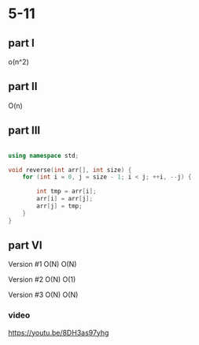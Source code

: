 # 5-11

## part I
o(n^2)

## part II
O(n)

## part III
``` cpp

using namespace std;

void reverse(int arr[], int size) {
    for (int i = 0, j = size - 1; i < j; ++i, --j) {

        int tmp = arr[i];
        arr[i] = arr[j];
        arr[j] = tmp;
    }
}


```

## part VI

 
Version #1	O(N)        	O(N)                     

Version #2	O(N)	        O(1)  

Version #3	O(N)	        O(N)


### video

https://youtu.be/8DH3as97yhg
